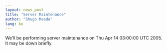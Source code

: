```yaml
---
layout: news_post
title: "Server Maintenance"
author: "Shugo Maeda"
lang: ko
---
```


We’ll be performing server maintenance on Thu Apr 14 03:00:00 UTC 2005.
It may be down briefly.

